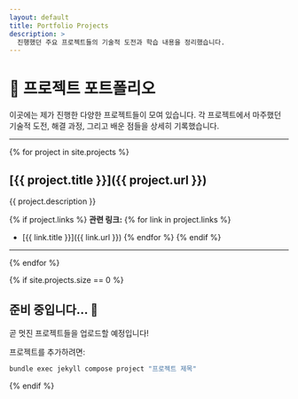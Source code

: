 ```yaml
---
layout: default
title: Portfolio Projects
description: >
  진행했던 주요 프로젝트들의 기술적 도전과 학습 내용을 정리했습니다.
---
```


# 🚀 프로젝트 포트폴리오

이곳에는 제가 진행한 다양한 프로젝트들이 모여 있습니다. 각 프로젝트에서 마주했던 기술적 도전, 해결 과정, 그리고 배운 점들을 상세히 기록했습니다.

---

{% for project in site.projects %}
## [{{ project.title }}]({{ project.url }})

{{ project.description }}

{% if project.links %}
**관련 링크:**
{% for link in project.links %}
- [{{ link.title }}]({{ link.url }})
{% endfor %}
{% endif %}

---
{% endfor %}

{% if site.projects.size == 0 %}
## 준비 중입니다... 🚧

곧 멋진 프로젝트들을 업로드할 예정입니다!

프로젝트를 추가하려면:
```bash
bundle exec jekyll compose project "프로젝트 제목"
```
{% endif %}
